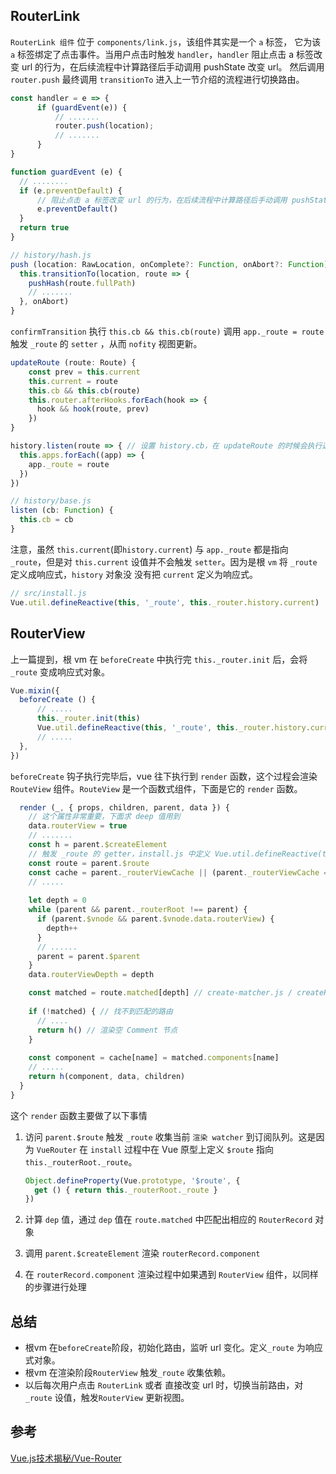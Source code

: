 ## RouterLink

`RouterLink 组件` 位于 `components/link.js`，该组件其实是一个 `a` 标签， 它为该 `a` 标签绑定了点击事件。当用户点击时触发 `handler`，`handler` 阻止点击 a 标签改变 url 的行为，在后续流程中计算路径后手动调用 pushState 改变 url。
然后调用 `router.push` 最终调用 `transitionTo` 进入上一节介绍的流程进行切换路由。 

````js
const handler = e => {
      if (guardEvent(e)) {
          // .......
          router.push(location);
          // .......
      }
}

function guardEvent (e) {
  // ........
  if (e.preventDefault) {
      // 阻止点击 a 标签改变 url 的行为，在后续流程中计算路径后手动调用 pushState 改变 url
      e.preventDefault()
  }
  return true
}

// history/hash.js
push (location: RawLocation, onComplete?: Function, onAbort?: Function) {
  this.transitionTo(location, route => {
    pushHash(route.fullPath)
    // .......
  }, onAbort)
}
````

`confirmTransition` 执行 `this.cb && this.cb(route)` 调用  `app._route = route` 触发 `_route` 的 `setter` ，从而 `nofity` 视图更新。

````js
updateRoute (route: Route) {
    const prev = this.current
    this.current = route
    this.cb && this.cb(route)
    this.router.afterHooks.forEach(hook => {
      hook && hook(route, prev)
    })
}

history.listen(route => { // 设置 history.cb，在 updateRoute 的时候会执行这个 cb
  this.apps.forEach((app) => {
    app._route = route
  })
})

// history/base.js
listen (cb: Function) {
  this.cb = cb
}
````

注意，虽然 `this.current`(即`history.current`) 与 `app._route` 都是指向 `_route`，但是对 `this.current` 设值并不会触发 `setter`。因为是根 `vm` 将 `_route` 定义成响应式，`history` 对象没
没有把 `current` 定义为响应式。 

````js
// src/install.js
Vue.util.defineReactive(this, '_route', this._router.history.current)
```` 

## RouterView

上一篇提到，根 vm 在 `beforeCreate` 中执行完 `this._router.init` 后，会将 `_route` 变成响应式对象。

````js
Vue.mixin({
  beforeCreate () {
      // .....
      this._router.init(this)
      Vue.util.defineReactive(this, '_route', this._router.history.current)
      // .....
  },
})
````

`beforeCreate` 钩子执行完毕后，vue 往下执行到 `render` 函数，这个过程会渲染 `RouteView` 组件。`RouteView` 是一个函数式组件，下面是它的 `render` 函数。

````js
  render (_, { props, children, parent, data }) {
    // 这个属性非常重要，下面求 deep 值用到
    data.routerView = true
    // .......
    const h = parent.$createElement
    // 触发 _route 的 getter，install.js 中定义 Vue.util.defineReactive(this, '_route', this._router.history.current)
    const route = parent.$route
    const cache = parent._routerViewCache || (parent._routerViewCache = {})
    // .....
    
    let depth = 0
    while (parent && parent._routerRoot !== parent) {
      if (parent.$vnode && parent.$vnode.data.routerView) {
        depth++
      }
      // ......
      parent = parent.$parent
    }
    data.routerViewDepth = depth

    const matched = route.matched[depth] // create-matcher.js / createRoute 函数构造 route 时保存 matched 数组
    
    if (!matched) { // 找不到匹配的路由
      // ....
      return h() // 渲染空 Comment 节点
    }
    
    const component = cache[name] = matched.components[name]
    // .....
    return h(component, data, children)
  }
}
````

这个 `render` 函数主要做了以下事情

1. 访问 `parent.$route` 触发 `_route` 收集当前 `渲染 watcher` 到订阅队列。这是因为 `VueRouter` 在 `install` 过程中在 Vue 原型上定义 `$route` 指向 `this._routerRoot._route`。

    ````js
    Object.defineProperty(Vue.prototype, '$route', {
      get () { return this._routerRoot._route }
    })
    ````
    
2. 计算 `dep` 值，通过 `dep` 值在 `route.matched` 中匹配出相应的 `RouterRecord` 对象 
3. 调用 `parent.$createElement` 渲染 `routerRecord.component`
4. 在 `routerRecord.component` 渲染过程中如果遇到 `RouterView` 组件，以同样的步骤进行处理

## 总结 
- 根vm 在`beforeCreate`阶段，初始化路由，监听 url 变化。定义`_route` 为响应式对象。
- 根vm 在渲染阶段`RouterView` 触发`_route` 收集依赖。
- 以后每次用户点击 `RouterLink` 或者 直接改变 url 时，切换当前路由，对`_route` 设值，触发`RouterView` 更新视图。

## 参考
[Vue.js技术揭秘/Vue-Router](https://ustbhuangyi.github.io/vue-analysis/vue-router/)
